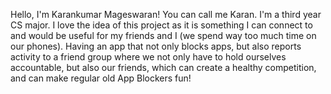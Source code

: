 Hello, I'm Karankumar Mageswaran! You can call me Karan. I'm a third year CS major. I love the idea of this project as it is something I can connect to and would be useful for my friends and I (we spend way too much time on our phones). Having an app that not only blocks apps, but also reports activity to a friend group where we not only have to hold ourselves accountable, but also our friends, which can create a healthy competition, and can make regular old App Blockers fun! 
